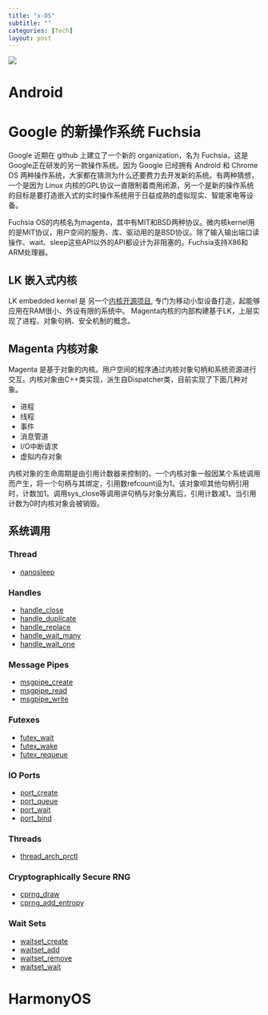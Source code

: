 ```yaml
---
title: "x-OS"
subtitle: ""
categories: [Tech]
layout: post
---
```


![](https://pic4.zhimg.com/v2-fd6b96bd23ec8286c3bf83e6fa425d6c_r.jpg)

# Android

# Google 的新操作系统 Fuchsia

Google 近期在 github 上建立了一个新的 organization，名为 Fuchsia，这是Google正在研发的另一款操作系统。因为 Google 已经拥有 Android 和 Chrome OS 两种操作系统，大家都在猜测为什么还要费力去开发新的系统。有两种猜想，一个是因为 Linux 内核的GPL协议一直限制着商用闭源，另一个是新的操作系统的目标是要打造嵌入式的实时操作系统用于日益成熟的虚拟现实、智能家电等设备。

Fuchsia OS的内核名为magenta，其中有MIT和BSD两种协议。微内核kernel用的是MIT协议，用户空间的服务、库、驱动用的是BSD协议。除了输入输出端口读操作、wait、sleep这些API以外的API都设计为非阻塞的。Fuchsia支持X86和ARM处理器。


## LK 嵌入式内核

LK embedded kernel 是 另一个[内核开源项目](https://github.com/littlekernel/lk), 专门为移动小型设备打造，起能够应用在RAM很小、外设有限的系统中。 Magenta内核的内部构建基于LK，上层实现了进程、对象句柄、安全机制的概念。


## Magenta 内核对象

Magenta 是基于对象的内核。用户空间的程序通过内核对象句柄和系统资源进行交互。内核对象由C++类实现，派生自Dispatcher类，目前实现了下面几种对象。

- 进程
- 线程
- 事件
- 消息管道
- I/O中断请求
- 虚拟内存对象

内核对象的生命周期是由引用计数器来控制的。一个内核对象一般因某个系统调用而产生，将一个句柄与其绑定，引用数refcount设为1。该对象呗其他句柄引用时，计数加1。调用sys_close等调用讲句柄与对象分离后，引用计数减1。当引用计数为0时内核对象会被销毁。


## 系统调用

### Thread
+ [nanosleep]()

### Handles

+ [handle_close]()
+ [handle_duplicate]()
+ [handle_replace]()
+ [handle_wait_many]()
+ [handle_wait_one]()

### Message Pipes

+ [msgpipe_create]()
+ [msgpipe_read]()
+ [msgpipe_write]()

### Futexes

+ [futex_wait]()
+ [futex_wake]()
+ [futex_requeue]()

### IO Ports

+ [port_create]()
+ [port_queue]()
+ [port_wait]()
+ [port_bind]()

### Threads
+ [thread_arch_prctl]()

### Cryptographically Secure RNG
+ [cprng_draw]()
+ [cprng_add_entropy]()

### Wait Sets
+ [waitset_create]()
+ [waitset_add]()
+ [waitset_remove]()
+ [waitset_wait]()






# HarmonyOS
